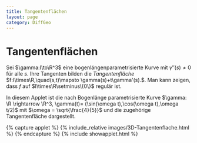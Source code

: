 ```yaml
---
title: Tangentenflächen
layout: page
category: DiffGeo
---
```




# Tangentenflächen
Sei $\gamma:I\to\R^3$ eine bogenlängenparametrisierte Kurve mit $\gamma''(s)\neq 0$ für alle $s$. Ihre Tangenten bilden die *Tangentenfläche* $f:I\times\R,\quad(s,t)\mapsto \gamma(s)+t\gamma'(s).$. Man kann zeigen, dass $f$ auf $I\times\R\setminus\{0\}$ regulär ist.

In diesem Applet ist die nach Bogenlänge parametrisierte Kurve $\gamma: \R \rightarrow \R^3, \gamma(t)= (\sin(\omega t),\cos(\omega t),\omega t/2)$ mit $\omega = \sqrt{\frac{4}{5}}$ und die zugehörige Tangentenfläche dargestellt.

{% capture applet %} {% include_relative images/3D-Tangentenflache.html %} {% endcapture %}
{% include showapplet.html %}
